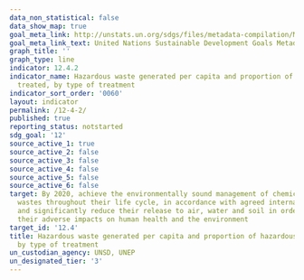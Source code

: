 ```yaml
---
data_non_statistical: false
data_show_map: true
goal_meta_link: http://unstats.un.org/sdgs/files/metadata-compilation/Metadata-Goal-12.pdf
goal_meta_link_text: United Nations Sustainable Development Goals Metadata (pdf 782kB)
graph_title: ''
graph_type: line
indicator: 12.4.2
indicator_name: Hazardous waste generated per capita and proportion of hazardous waste
  treated, by type of treatment
indicator_sort_order: '0060'
layout: indicator
permalink: /12-4-2/
published: true
reporting_status: notstarted
sdg_goal: '12'
source_active_1: true
source_active_2: false
source_active_3: false
source_active_4: false
source_active_5: false
source_active_6: false
target: By 2020, achieve the environmentally sound management of chemicals and all
  wastes throughout their life cycle, in accordance with agreed international frameworks,
  and significantly reduce their release to air, water and soil in order to minimize
  their adverse impacts on human health and the environment
target_id: '12.4'
title: Hazardous waste generated per capita and proportion of hazardous waste treated,
  by type of treatment
un_custodian_agency: UNSD, UNEP
un_designated_tier: '3'
---
```

